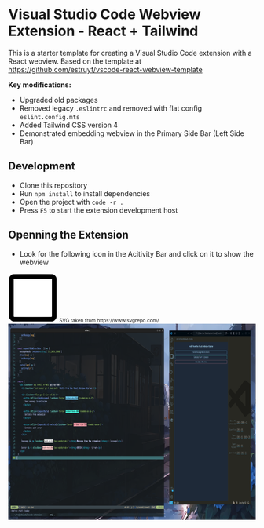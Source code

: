 # Visual Studio Code Webview Extension - React + Tailwind
This is a starter template for creating a Visual Studio Code extension with a React webview.
Based on the template at https://github.com/estruyf/vscode-react-webview-template

<b>Key modifications:</b>
- Upgraded old packages
- Removed legacy `.eslintrc` and removed with flat config `eslint.config.mts`
- Added Tailwind CSS version 4
- Demonstrated embedding webview in the Primary Side Bar (Left Side Bar)

## Development

- Clone this repository
- Run `npm install` to install dependencies
- Open the project with `code -r .`
- Press `F5` to start the extension development host

## Openning the Extension
- Look for the following icon in the Acitivity Bar and click on it to show the webview
<img src="media/icon.svg" alt="Logo" width="100" height="100"> 
<span style="font-size: 10px;">SVG taken from https://www.svgrepo.com/</span> 

<img src="media/image.png" alt="Screenshot" height="400">


